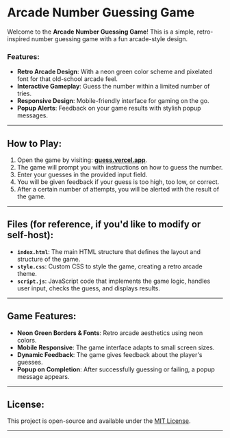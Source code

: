 # Arcade Number Guessing Game

Welcome to the **Arcade Number Guessing Game**! This is a simple, retro-inspired number guessing game with a fun arcade-style design.

### Features:
- **Retro Arcade Design**: With a neon green color scheme and pixelated font for that old-school arcade feel.
- **Interactive Gameplay**: Guess the number within a limited number of tries.
- **Responsive Design**: Mobile-friendly interface for gaming on the go.
- **Popup Alerts**: Feedback on your game results with stylish popup messages.

---

## How to Play:

1. Open the game by visiting: [**guess.vercel.app**](https://guess.vercel.app).
2. The game will prompt you with instructions on how to guess the number.
3. Enter your guesses in the provided input field.
4. You will be given feedback if your guess is too high, too low, or correct.
5. After a certain number of attempts, you will be alerted with the result of the game.

---

## Files (for reference, if you'd like to modify or self-host):

- **`index.html`**: The main HTML structure that defines the layout and structure of the game.
- **`style.css`**: Custom CSS to style the game, creating a retro arcade theme.
- **`script.js`**: JavaScript code that implements the game logic, handles user input, checks the guess, and displays results.

---

## Game Features:

- **Neon Green Borders & Fonts**: Retro arcade aesthetics using neon colors.
- **Mobile Responsive**: The game interface adapts to small screen sizes.
- **Dynamic Feedback**: The game gives feedback about the player's guesses.
- **Popup on Completion**: After successfully guessing or failing, a popup message appears.

---

## License:
This project is open-source and available under the [MIT License](LICENSE).

---